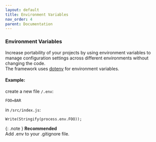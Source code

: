 ```yaml
---
layout: default
title: Environment Variables
nav_order: 4
parent: Documentation
---
```


### Environment Variables
Increase portability of your projects by using environment variables to manage configuration settings across different environments without changing the code.\
The framework uses [dotenv](https://github.com/mrsteele/dotenv-webpack) for environment variables.
#### Example:
create a new file `/.env`:
```
FOO=BAR
```
in `/src/index.js`:
```
Write(Stringify(process.env.FOO));
```

{: .note }
**Recommended**\
Add .env to your .gitignore file.